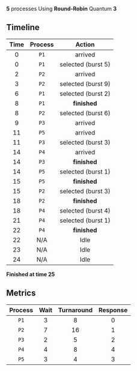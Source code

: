 **5** processes
Using **Round-Robin**
Quantum   **3**

## Timeline
| **Time** | **Process** | **Action** |
|:-:|:-:|:-:|
|   0 | `P1` | arrived |
|   0 | `P1` | selected (burst   5) |
|   2 | `P2` | arrived |
|   3 | `P2` | selected (burst   9) |
|   6 | `P1` | selected (burst   2) |
|   8 | `P1` | **finished** |
|   8 | `P2` | selected (burst   6) |
|   9 | `P3` | arrived |
|  11 | `P5` | arrived |
|  11 | `P3` | selected (burst   3) |
|  14 | `P4` | arrived |
|  14 | `P3` | **finished** |
|  14 | `P5` | selected (burst   1) |
|  15 | `P5` | **finished** |
|  15 | `P2` | selected (burst   3) |
|  18 | `P2` | **finished** |
|  18 | `P4` | selected (burst   4) |
|  21 | `P4` | selected (burst   1) |
|  22 | `P4` | **finished** |
|  22 | N/A | Idle |
|  23 | N/A | Idle |
|  24 | N/A | Idle |

**Finished at time  25**

## Metrics
| **Process** | **Wait** | **Turnaround** | **Response** |
|:-:|:-:|:-:|:-:|
| `P1` |   3 |   8 |   0 |
| `P2` |   7 |  16 |   1 |
| `P3` |   2 |   5 |   2 |
| `P4` |   4 |   8 |   4 |
| `P5` |   3 |   4 |   3 |

